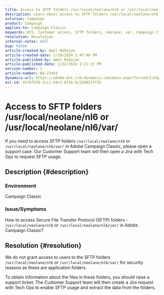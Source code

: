 ```yaml
---
title: Access to SFTP folders /usr/local/neolane/nl6 or /usr/local/neolane/nl6/var/
description: Learn about access to SFTP folders /usr/local/neolane/nl6 or /usr/local/neolane/nl6/var/ in Adobe Campaign Classic. Open a support case.
solution: Campaign
product: Campaign
applies-to: Campaign Classic
keywords: KCS, Customer access, SFTP folders, neolane, var, Campaign Classic
resolution: Resolution
internal-notes: null
bug: false
article-created-by: Amol Mahajan
article-created-date: 1/19/2024 1:47:40 PM
article-published-by: Amol Mahajan
article-published-date: 1/22/2024 2:21:15 PM
version-number: 1
article-number: KA-23493
dynamics-url: https://adobe-ent.crm.dynamics.com/main.aspx?forceUCI=1&pagetype=entityrecord&etn=knowledgearticle&id=0057654c-d1b6-ee11-a569-6045bd006268
exl-id: 45f9f378-2cc1-44c2-bf1b-bc32882cff25
---
```

# Access to SFTP folders /usr/local/neolane/nl6 or /usr/local/neolane/nl6/var/


If you need to access SFTP folders `/usr/local/neolane/nl6` or `/usr/local/neolane/nl6/var/` in Adobe Campaign Classic, please open a support case. Our Customer Support team will then open a Jira with Tech Ops to request SFTP usage.

## Description {#description}


### Environment

Campaign Classic



### <b>Issue/Symptoms</b>

How to access Secure File Transfer Protocol (SFTP) folders - `/usr/local/neolane/nl6` or `/usr/local/neolane/nl6/var/` in Adobe Campaign Classic?


## Resolution {#resolution}


We do not grant access to users to the SFTP folders `/usr/local/neolane/nl6` or `/usr/local/neolane/nl6/var/` for security reasons as these are application folders.

To obtain information about the files in these folders, you should raise a support ticket. The Customer Support team will then create a Jira request with Tech Ops to enable SFTP usage and extract the data from the folders.

